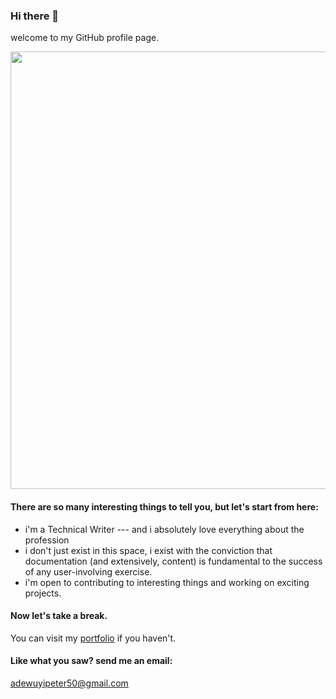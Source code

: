 ### Hi there 👋
welcome to my GitHub profile page.
<p> <img src="https://api.vaunt.dev/v1/github/entities/PitifulPete/achievements?format=svg&limit=3" width="700" /> </p> 

#### There are so many interesting things to tell you, but let's start from here:
- i'm a Technical Writer --- and i absolutely love everything about the profession 
- i don't just exist in this space, i exist with the conviction that documentation (and extensively, content) is fundamental to the success of any user-involving exercise.
- i'm open to contributing to interesting things and working on exciting projects.

#### Now let's take a break. 
You can visit my [portfolio](https://peter-oyebanji.netlify.app/) if you haven't. 

#### Like what you saw? send me an email:
<u>adewuyipeter50@gmail.com</u>
